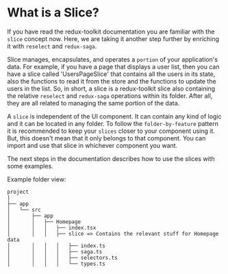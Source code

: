 # What is a Slice?

If you have read the redux-toolkit documentation you are familiar with the `slice` concept now. Here, we are taking it another step further by enriching it with `reselect` and `redux-saga`.

Slice manages, encapsulates, and operates a `portion` of your application's data. For example, if you have a page that displays a user list, then you can have a slice called 'UsersPageSlice' that contains all the users in its state, also the functions to read it from the store and the functions to update the users in the list. So, in short, a slice is a redux-toolkit slice also containing the relative `reselect` and `redux-saga` operations within its folder. After all, they are all related to managing the same portion of the data.

A `slice` is independent of the UI component. It can contain any kind of logic and it can be located in any folder. To follow the `folder-by-feature` pattern it is recommended to keep your `slices` closer to your component using it. But, this doesn't mean that it only belongs to that component. You can import and use that slice in whichever component you want.

The next steps in the documentation describes how to use the slices with some examples.

Example folder view:

```
project
|
├── app
│   └── src
│       ├── app
│       │   ├── Homepage
│       │   │   ├── index.tsx
│       │   │   ├── slice => Contains the relevant stuff for Homepage data
│       │   │   │   ├── index.ts
│       │   │   │   ├── saga.ts
│       │   │   │   ├── selectors.ts
│       │   │   │   └── types.ts
```

